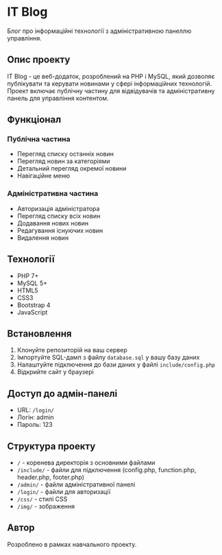 # IT Blog

Блог про інформаційні технології з адміністративною панеллю управління.

## Опис проекту

IT Blog - це веб-додаток, розроблений на PHP і MySQL, який дозволяє публікувати та керувати новинами у сфері інформаційних технологій. Проект включає публічну частину для відвідувачів та адміністративну панель для управління контентом.

## Функціонал

### Публічна частина
- Перегляд списку останніх новин
- Перегляд новин за категоріями
- Детальний перегляд окремої новини
- Навігаційне меню

### Адміністративна частина
- Авторизація адміністратора
- Перегляд списку всіх новин
- Додавання нових новин
- Редагування існуючих новин
- Видалення новин

## Технології
- PHP 7+
- MySQL 5+
- HTML5
- CSS3
- Bootstrap 4
- JavaScript

## Встановлення

1. Клонуйте репозиторій на ваш сервер
2. Імпортуйте SQL-дамп з файлу `database.sql` у вашу базу даних
3. Налаштуйте підключення до бази даних у файлі `include/config.php`
4. Відкрийте сайт у браузері

## Доступ до адмін-панелі

- URL: `/login/`
- Логін: admin
- Пароль: 123

## Структура проекту

- `/` - коренева директорія з основними файлами
- `/include/` - файли для підключення (config.php, function.php, header.php, footer.php)
- `/admin/` - файли адміністративної панелі
- `/login/` - файли для авторизації
- `/css/` - стилі CSS
- `/img/` - зображення

## Автор

Розроблено в рамках навчального проекту.

